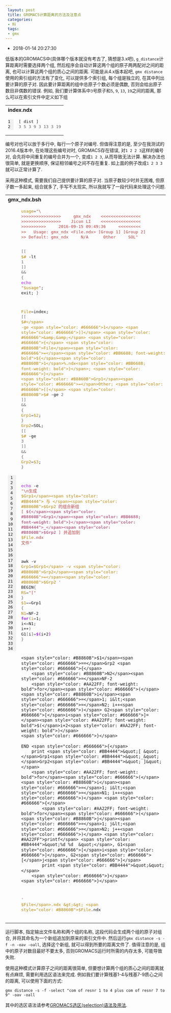 ```yaml
---
 layout: post
 title: GROMACS计算距离的方法及注意点
 categories:
 - 科
 tags:
 - gmx
---
```


- 2018-01-14 20:27:30

低版本的GROMACS中(具体哪个版本就没有考古了, 猜想是3.x吧), `g_distance`计算距离时需要选择两个组, 然后程序会自动计算这两个组的原子两两配对之间的距离, 也可以计算这两个组的质心之间的距离. 可能是从4.x版本起吧, `gmx distance`使用的索引组的方法有了变化, 可以提供多个索引组, 每个组是独立的, 在其中列出要计算的原子对. 因此要计算距离的组中总原子个数必须是偶数, 否则会给出原子数目非偶数的错误. 例如, 我们要计算体系中`3`号原子和`5`, `9`, `13`, `19`之间的距离, 那么可以在索引文件中定义如下组

<table class="highlighttable"><th colspan="2" style="text-align:left">index.ndx</th><tr><td><div class="linenodiv" style="background-color: #f0f0f0; padding-right: 10px"><pre style="line-height: 125%">1
2</pre></div></td><td class="code"><div class="highlight"><pre style="line-height:125%"><span></span>[ dist ]
<span style="color: #666666">3</span> <span style="color: #666666">5</span> <span style="color: #666666">3</span> <span style="color: #666666">9</span> <span style="color: #666666">3</span> <span style="color: #666666">13</span> <span style="color: #666666">3</span> <span style="color: #666666">19</span>
</pre></div>
</td></tr></table>

编号对也可以放于多行中, 每行一个原子对编号. 但值得注意的是, 至少在我测试的 2016.4版本中, 在处理这些编号对时, GROMACS存在错误, 对`1 2 2 3`这样的编号对, 会先将中间重复的编号合并为一个, 变成`1 2 3`, 从而导致无法计算. 解决办法也很简单, 就是更换顺序, 保证相邻编号之间不存在重复. 如上面的例子改成`1 2 3 3`就可以正常计算了.

采用这种模式, 需要我们自己提供要计算的原子对. 当原子数较少时并无困难, 但原子数一多起来, 组合就多了, 手写不太现实, 所以我就写了一段代码来处理这个问题.

<table class="highlighttable"><th colspan="2" style="text-align:left">gmx_ndx.bsh</th><tr><td><div class="linenodiv" style="background-color: #f0f0f0; padding-right: 10px"><pre style="line-height: 125%"> 1
 2
 3
 4
 5
 6
 7
 8
 9
10
11
12
13
14
15
16
17
18
19
20
21
22
23
24
25
26
27
28
29
30
31
32
33
34</pre></div></td><td class="code"><div class="highlight"><pre style="line-height:125%"><span></span><span style="color: #B8860B">usage</span><span style="color: #666666">=</span><span style="color: #BB4444">&quot;\</span>
<span style="color: #BB4444">&gt;&gt;&gt;&gt;&gt;&gt;&gt;&gt;&gt;&gt;&gt;&gt;&gt;&gt;&gt;&gt;     gmx_ndx    &lt;&lt;&lt;&lt;&lt;&lt;&lt;&lt;&lt;&lt;&lt;&lt;&lt;&lt;&lt;&lt;</span>
<span style="color: #BB4444">&gt;&gt;&gt;&gt;&gt;&gt;&gt;&gt;&gt;&gt;&gt;&gt;&gt;&gt;&gt;&gt;    Jicun LI    &lt;&lt;&lt;&lt;&lt;&lt;&lt;&lt;&lt;&lt;&lt;&lt;&lt;&lt;&lt;&lt;</span>
<span style="color: #BB4444">&gt;&gt;&gt;&gt;&gt;&gt;&gt;&gt;&gt;&gt;     2016-09-15 09:49:36     &lt;&lt;&lt;&lt;&lt;&lt;&lt;&lt;&lt;</span>
<span style="color: #BB4444">&gt;&gt;   Usage: gmx_ndx &lt;File.ndx&gt; [Group 1] [Group 2]</span>
<span style="color: #BB4444">&gt;&gt; Default: gmx_ndx     N/A      Other     SOL&quot;</span>

<span style="color: #666666">[[</span> <span style="color: #B8860B">$#</span> -lt <span style="color: #666666">1</span> <span style="color: #666666">]]</span> <span style="color: #666666">&amp;&amp;</span> <span style="color: #666666">{</span> <span style="color: #AA22FF">echo</span> <span style="color: #BB4444">&quot;</span><span style="color: #B8860B">$usage</span><span style="color: #BB4444">&quot;</span>; exit; <span style="color: #666666">}</span>

<span style="color: #B8860B">File</span><span style="color: #666666">=</span>index; <span style="color: #666666">[[</span> <span style="color: #B8860B">$#</span> -ge <span style="color: #666666">1</span> <span style="color: #666666">]]</span> <span style="color: #666666">&amp;&amp;</span> <span style="color: #666666">{</span> <span style="color: #B8860B">File</span><span style="color: #666666">=</span><span style="color: #BB6688; font-weight: bold">${</span><span style="color: #B8860B">1</span>%.ndx<span style="color: #BB6688; font-weight: bold">}</span>; <span style="color: #666666">}</span>
<span style="color: #B8860B">Grp1</span><span style="color: #666666">=</span>Other; <span style="color: #666666">[[</span> <span style="color: #B8860B">$#</span> -ge <span style="color: #666666">2</span> <span style="color: #666666">]]</span> <span style="color: #666666">&amp;&amp;</span> <span style="color: #666666">{</span> <span style="color: #B8860B">Grp1</span><span style="color: #666666">=</span><span style="color: #B8860B">$2</span>; <span style="color: #666666">}</span>
<span style="color: #B8860B">Grp2</span><span style="color: #666666">=</span>SOL;   <span style="color: #666666">[[</span> <span style="color: #B8860B">$#</span> -ge <span style="color: #666666">3</span> <span style="color: #666666">]]</span> <span style="color: #666666">&amp;&amp;</span> <span style="color: #666666">{</span> <span style="color: #B8860B">Grp2</span><span style="color: #666666">=</span><span style="color: #B8860B">$3</span>; <span style="color: #666666">}</span>

<span style="color: #AA22FF">echo</span> -e <span style="color: #BB4444">&quot;\n生成 </span><span style="color: #B8860B">$Grp1</span><span style="color: #BB4444"> 与 </span><span style="color: #B8860B">$Grp2</span><span style="color: #BB4444"> 的组合新组 [ </span><span style="color: #BB6688; font-weight: bold">${</span><span style="color: #B8860B">Grp1</span><span style="color: #BB6688; font-weight: bold">}</span><span style="color: #BB4444">_</span><span style="color: #B8860B">$Grp2</span><span style="color: #BB4444"> ] 并追加到 </span><span style="color: #B8860B">$File</span><span style="color: #BB4444">.ndx 文件&quot;</span>

awk -v <span style="color: #B8860B">Grp1</span><span style="color: #666666">=</span><span style="color: #B8860B">$Grp1</span> -v <span style="color: #B8860B">Grp2</span><span style="color: #666666">=</span><span style="color: #B8860B">$Grp2</span> <span style="color: #BB4444">&#39;</span> BEGIN<span style="color: #666666">{</span> <span style="color: #B8860B">RS</span><span style="color: #666666">=</span><span style="color: #BB4444">&quot;[&quot;</span> <span style="color: #666666">}</span>
	<span style="color: #B8860B">$1</span><span style="color: #666666">==</span>Grp1 <span style="color: #666666">{</span>
		<span style="color: #B8860B">N1</span><span style="color: #666666">=</span>NF-2
		<span style="color: #AA22FF; font-weight: bold">for</span><span style="color: #666666">(</span><span style="color: #B8860B">i</span><span style="color: #666666">=</span>1; i&lt;<span style="color: #666666">=</span>N1; i++<span style="color: #666666">)</span> G1<span style="color: #666666">[</span>i<span style="color: #666666">]=</span><span style="color: #AA22FF; font-weight: bold">$(</span>i+2<span style="color: #AA22FF; font-weight: bold">)</span>
	<span style="color: #666666">}</span>

	<span style="color: #B8860B">$1</span><span style="color: #666666">==</span>Grp2 <span style="color: #666666">{</span>
		<span style="color: #B8860B">N2</span><span style="color: #666666">=</span>NF-2
		<span style="color: #AA22FF; font-weight: bold">for</span><span style="color: #666666">(</span><span style="color: #B8860B">i</span><span style="color: #666666">=</span>1; i&lt;<span style="color: #666666">=</span>N2; i++<span style="color: #666666">)</span> G2<span style="color: #666666">[</span>i<span style="color: #666666">]=</span><span style="color: #AA22FF; font-weight: bold">$(</span>i+2<span style="color: #AA22FF; font-weight: bold">)</span>
	<span style="color: #666666">}</span>

	END <span style="color: #666666">{</span>
		print <span style="color: #BB4444">&quot;[ &quot;</span>Grp1<span style="color: #BB4444">&quot;_&quot;</span>Grp2<span style="color: #BB4444">&quot; ]&quot;</span>
		<span style="color: #AA22FF; font-weight: bold">for</span><span style="color: #666666">(</span><span style="color: #B8860B">i</span><span style="color: #666666">=</span>1; i&lt;<span style="color: #666666">=</span>N1; i++<span style="color: #666666">)</span> <span style="color: #666666">{</span>
			<span style="color: #AA22FF; font-weight: bold">for</span><span style="color: #666666">(</span><span style="color: #B8860B">j</span><span style="color: #666666">=</span>1; j&lt;<span style="color: #666666">=</span>N2; j++<span style="color: #666666">)</span> <span style="color: #AA22FF">printf</span> <span style="color: #BB4444">&quot;%d %d  &quot;</span>, G1<span style="color: #666666">[</span>i<span style="color: #666666">]</span>, G2<span style="color: #666666">[</span>j<span style="color: #666666">]</span>
			print <span style="color: #BB4444">&quot;&quot;</span>
		<span style="color: #666666">}</span>
	<span style="color: #666666">}</span>
<span style="color: #BB4444">&#39;</span> <span style="color: #B8860B">$File</span>.ndx &gt;&gt; <span style="color: #B8860B">$File</span>.ndx
</pre></div>
</td></tr></table>

运行脚本, 指定输出文件名称和两个组的名称, 这段代码会生成两个组的原子对组合, 并将其命名为一个新组追加到原来的索引文件中. 然后运行`gmx distance -s -f -n -oav -oall`, 选择这个新组, 就可以得到所要的距离文件了. 值得注意的是, 组中的原子对数目最好不要太多, 否则GROMACS运行时所需的内存太多, 可能导致失败.

使用这种模式计算原子之间的距离很简单, 但要想计算两个组的质心之间的距离就有点麻烦, 需要利用选区语法来完成. 例如我们要计算残基1-4与残基7-9质心之间的距离, 可以使用下面的方式:

`gmx distance -s -f -select "com of resnr 1 to 4 plus com of resnr 7 to 9" -oav -oall`

其中的选区语法请参考[GROMACS选区(selection)语法及用法](https://jerkwin.github.io/GMX/GMXsel).
